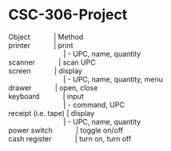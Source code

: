 CSC-306-Project
===============
Object&nbsp;&nbsp;&nbsp;&nbsp;&nbsp;&nbsp;&nbsp;&nbsp;&nbsp;&nbsp;&nbsp;&nbsp;| Method
<br>
printer&nbsp;&nbsp;&nbsp;&nbsp;&nbsp;&nbsp;&nbsp;&nbsp;&nbsp;&nbsp;&nbsp;&nbsp;| print
<br>
&nbsp;&nbsp;&nbsp;&nbsp;&nbsp;&nbsp;&nbsp;&nbsp;&nbsp;&nbsp;&nbsp;&nbsp;&nbsp;&nbsp;&nbsp;&nbsp;&nbsp;&nbsp;&nbsp;&nbsp;&nbsp;&nbsp;&nbsp;&nbsp;&nbsp;&nbsp;&nbsp;&nbsp;| - UPC, name, quantity
<br>
scanner&nbsp;&nbsp;&nbsp;&nbsp;&nbsp;&nbsp;&nbsp;&nbsp;&nbsp;&nbsp;&nbsp;&nbsp;| scan UPC
<br>
screen&nbsp;&nbsp;&nbsp;&nbsp;&nbsp;&nbsp;&nbsp;&nbsp;&nbsp;&nbsp;&nbsp;&nbsp;| display
<br>
&nbsp;&nbsp;&nbsp;&nbsp;&nbsp;&nbsp;&nbsp;&nbsp;&nbsp;&nbsp;&nbsp;&nbsp;&nbsp;&nbsp;&nbsp;&nbsp;&nbsp;&nbsp;&nbsp;&nbsp;&nbsp;&nbsp;&nbsp;&nbsp;&nbsp;&nbsp;&nbsp;&nbsp;| - UPC, name, quantity, menu
<br>
drawer&nbsp;&nbsp;&nbsp;&nbsp;&nbsp;&nbsp;&nbsp;&nbsp;&nbsp;&nbsp;&nbsp;&nbsp;| open, close
<br>
keyboard&nbsp;&nbsp;&nbsp;&nbsp;&nbsp;&nbsp;&nbsp;&nbsp;&nbsp;&nbsp;&nbsp;&nbsp;| input
<br>
&nbsp;&nbsp;&nbsp;&nbsp;&nbsp;&nbsp;&nbsp;&nbsp;&nbsp;&nbsp;&nbsp;&nbsp;&nbsp;&nbsp;&nbsp;&nbsp;&nbsp;&nbsp;&nbsp;&nbsp;&nbsp;&nbsp;&nbsp;&nbsp;&nbsp;&nbsp;&nbsp;&nbsp;| - command, UPC
<br>
receipt (i.e. tape) | display
<br>
&nbsp;&nbsp;&nbsp;&nbsp;&nbsp;&nbsp;&nbsp;&nbsp;&nbsp;&nbsp;&nbsp;&nbsp;&nbsp;&nbsp;&nbsp;&nbsp;&nbsp;&nbsp;&nbsp;&nbsp;&nbsp;&nbsp;&nbsp;&nbsp;&nbsp;&nbsp;&nbsp;&nbsp;| - UPC, name, quantity
<br>
power switch&nbsp;&nbsp;&nbsp;&nbsp;&nbsp;&nbsp;&nbsp;&nbsp;&nbsp;&nbsp;&nbsp;&nbsp;| toggle on/off
<br>
cash register&nbsp;&nbsp;&nbsp;&nbsp;&nbsp;&nbsp;&nbsp;&nbsp;&nbsp;&nbsp;&nbsp;&nbsp;| turn on, turn off
